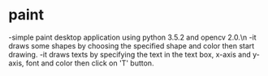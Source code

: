 # paint
-simple paint desktop application using python 3.5.2 and opencv 2.0.\n
-it draws some shapes by choosing the specified shape and color then start drawing.
-it draws texts by specifying the text in the text box, x-axis and y-axis, font and color then click on 'T' button. 
